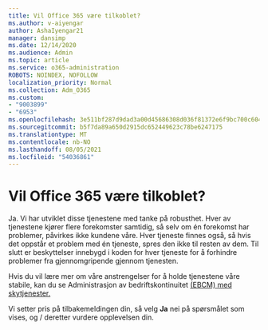 ```yaml
---
title: Vil Office 365 være tilkoblet?
ms.author: v-aiyengar
author: AshaIyengar21
manager: dansimp
ms.date: 12/14/2020
ms.audience: Admin
ms.topic: article
ms.service: o365-administration
ROBOTS: NOINDEX, NOFOLLOW
localization_priority: Normal
ms.collection: Adm_O365
ms.custom:
- "9003899"
- "6953"
ms.openlocfilehash: 3e511bf287d9dad3a00d45686308d036f81372e6f9bc700c6043ed76aa5b184e
ms.sourcegitcommit: b5f7da89a650d2915dc652449623c78be6247175
ms.translationtype: MT
ms.contentlocale: nb-NO
ms.lasthandoff: 08/05/2021
ms.locfileid: "54036861"
---
```

# <a name="will-office-365-services-stay-online"></a>Vil Office 365 være tilkoblet?

Ja. Vi har utviklet disse tjenestene med tanke på robusthet. Hver av tjenestene kjører flere forekomster samtidig, så selv om én forekomst har problemer, påvirkes ikke kundene våre. Hver tjeneste finnes også, så hvis det oppstår et problem med én tjeneste, spres den ikke til resten av dem. Til slutt er beskyttelser innebygd i koden for hver tjeneste for å forhindre problemer fra gjennomgripende gjennom tjenesten.

Hvis du vil lære mer om våre anstrengelser for å holde tjenestene våre stabile, kan du se Administrasjon av bedriftskontinuitet [(EBCM) med skytjenester.](https://go.microsoft.com/fwlink/?linkid=2124377)

Vi setter pris på tilbakemeldingen din, så velg **Ja** nei på spørsmålet som vises, og /  deretter vurdere opplevelsen din.